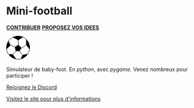# Mini-football
[__CONTRIBUER__](CONTRIBUTE.md)   [__PROPOSEZ VOS IDEES__](IDEES.md)

![icone](src/icone.png)

Simulateur de baby-foot.
En _python_, avec _pygame_.
Venez nombreux pour participer !

[Rejoignez le Discord](https://discord.gg/QR9ETSPY)

[Visitez le site pour plus d'informations](https://futuray-pgm.github.io/Mini-football/)

